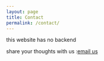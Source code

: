 ```yaml
---
layout: page
title: Contact
permalink: /contact/
---
```


this website has no backend

share your thoughts with us :[email us](fallahizeinab8317@gmail.com)

